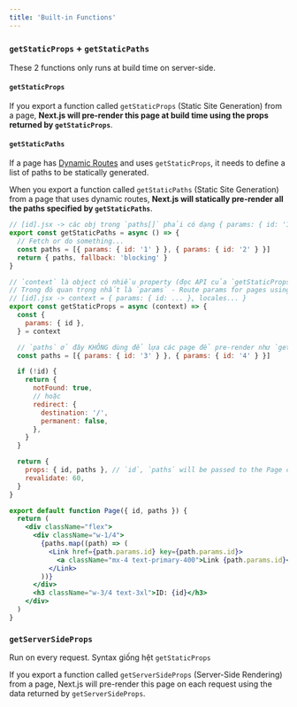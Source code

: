 ```yaml
---
title: 'Built-in Functions'
---
```


### `getStaticProps` + `getStaticPaths`

These 2 functions only runs at build time on server-side.

#### `getStaticProps`

If you export a function called `getStaticProps` (Static Site Generation) from a page, **Next.js will pre-render this page at build time using the props returned by `getStaticProps`**.

#### `getStaticPaths`

If a page has [Dynamic Routes](https://nextjs.org/docs/routing/dynamic-routes) and uses `getStaticProps`, it needs to define a list of paths to be statically generated.

When you export a function called `getStaticPaths` (Static Site Generation) from a page that uses dynamic routes, **Next.js will statically pre-render all the paths specified by `getStaticPaths`**.

```jsx title='pages/[id].jsx'
// [id].jsx -> các obj trong `paths[]` phải có dạng { params: { id: '1' } }
export const getStaticPaths = async () => {
  // Fetch or do something...
  const paths = [{ params: { id: '1' } }, { params: { id: '2' } }]
  return { paths, fallback: 'blocking' }
}

// `context` là object có nhiều property (đọc API của `getStaticProps`)
// Trong đó quan trọng nhất là `params` - Route params for pages using Dynamic routes.
// [id].jsx -> context = { params: { id: ... }, locales... }
export const getStaticProps = async (context) => {
  const {
    params: { id },
  } = context

  // `paths` ở đây KHÔNG dùng để lựa các page để pre-render như `getStaticPaths`, mà chỉ để render các Link trong NavBar
  const paths = [{ params: { id: '3' } }, { params: { id: '4' } }]

  if (!id) {
    return {
      notFound: true,
      // hoặc
      redirect: {
        destination: '/',
        permanent: false,
      },
    }
  }

  return {
    props: { id, paths }, // `id`, `paths` will be passed to the Page component as props
    revalidate: 60,
  }
}

export default function Page({ id, paths }) {
  return (
    <div className="flex">
      <div className="w-1/4">
        {paths.map((path) => (
          <Link href={path.params.id} key={path.params.id}>
            <a className="mx-4 text-primary-400">Link {path.params.id}</a>
          </Link>
        ))}
      </div>
      <h3 className="w-3/4 text-3xl">ID: {id}</h3>
    </div>
  )
}
```

### `getServerSideProps`

Run on every request. Syntax giống hệt `getStaticProps`

If you export a function called `getServerSideProps` (Server-Side Rendering) from a page, Next.js will pre-render this page on each request using the data returned by `getServerSideProps`.
